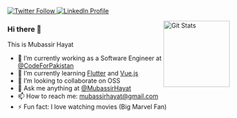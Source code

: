 <p>
  <a href="https://twitter.com/MubassirHayat">
    <img alt="Twitter Follow" src="https://img.shields.io/badge/Twitter-1DA1F2?style=for-the-badge&logo=twitter&logoColor=white">
  </a>
  
  <a href="https://www.linkedin.com/in/mubassirhayat/">
    <img alt="LinkedIn Profile" src="https://img.shields.io/badge/LinkedIn-0077B5?style=for-the-badge&logo=linkedin&logoColor=white">
  </a>
</p>

<a href="https://github.com/mubassirhayat"><img alt="Git Stats" src="https://github-readme-stats.vercel.app/api?username=mubassirhayat&show_icons=true&theme=dark" align="right" height="150" /></a>

### Hi there 👋

This is Mubassir Hayat

- 🔭 I’m currently working as a Software Engineer at [@CodeForPakistan](https://github.com/codeforpakistan)
- 🌱 I’m currently learning [Flutter](https://flutter.dev/) and [Vue.js](https://vuejs.org/)
- 👯 I’m looking to collaborate on OSS
- 💬 Ask me anything at [@MubassirHayat](https://twitter.com/MubassirHayat)
- 📫 How to reach me: mubassirhayat@gmail.com
- ⚡ Fun fact: I love watching movies (Big Marvel Fan)
